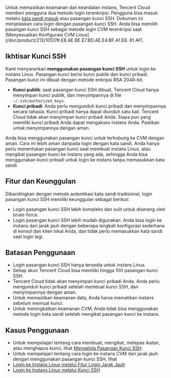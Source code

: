 Untuk memastikan keamanan dan keandalan instans, Tencent Cloud memberi pengguna dua metode login terenkripsi. Pengguna bisa masuk melalui [kata sandi masuk](/doc/product/213/6093) atau pasangan kunci SSH. Dokumen ini menjelaskan cara login dengan pasangan kunci SSH.
Anda bisa memilih pasangan kunci SSH sebagai metode login CVM terenkripsi saat [Menyesuaikan Konfigurasi CVM Linux](/doc/product/213/10517#.E8.AE.BE.E7.BD.AE.E4.BF.A1.E6. 81.AF).

## Ikhtisar Kunci SSH
Kami menyarankan **menggunakan pasangan kunci SSH** untuk login ke instans Linux. Pasangan kunci berisi kunci publik dan kunci pribadi. Pasangan kunci ini dibuat dengan metode enkripsi RSA 2048-bit.
- **Kunci publik**: saat pasangan kunci SSH dibuat, Tencent Cloud hanya menyimpan kunci publik, dan menyimpannya di file `~/.ssh/authorized_keys`.
- **Kunci pribadi**: Anda perlu mengunduh kunci pribadi dan menyimpannya secara rahasia. Kunci pribadi hanya dapat diunduh satu kali. Tencent Cloud tidak akan menyimpan kunci pribadi Anda. Siapa pun yang memiliki kunci pribadi Anda dapat mengakses instans Anda. Pastikan untuk menyimpannya dengan aman.

Anda bisa menggunakan pasangan kunci untuk terhubung ke CVM dengan aman. Cara ini lebih aman daripada login dengan kata sandi. Anda hanya perlu menentukan pasangan kunci saat membuat instans Linux, atau mengikat pasangan kunci ke instans yang ada, sehingga Anda bisa menggunakan kunci pribadi untuk login ke instans tanpa memasukkan kata sandi.

## Fitur dan Keunggulan
Dibandingkan dengan metode autentikasi kata sandi tradisional, login pasangan kunci SSH memiliki keunggulan sebagai berikut:
- Login pasangan kunci SSH lebih kompleks dan sulit untuk diserang oleh brute-force.
- Login pasangan kunci SSH lebih mudah digunakan. Anda bisa login ke instans dari jarak jauh dengan beberapa langkah konfigurasi sederhana di konsol dan klien lokal Anda, dan tidak perlu memasukkan kata sandi saat login lagi.

## Batasan Penggunaan
- Login pasangan kunci SSH hanya tersedia untuk instans Linux.
- Setiap akun Tencent Cloud bisa memiliki hingga 100 pasangan kunci SSH.
- Tencent Cloud tidak akan menyimpan kunci pribadi Anda. Anda perlu mengunduh kunci pribadi setelah membuat kunci SSH, dan menyimpannya dengan aman.
- Untuk memastikan keamanan data, Anda harus mematikan instans sebelum memuat kunci.
- Untuk meningkatkan keamanan CVM, Anda tidak bisa menggunakan metode login kata sandi setelah mengikat pasangan kunci ke instans.


## Kasus Penggunaan
- Untuk mempelajari tentang cara membuat, mengikat, melepas ikatan, atau menghapus kunci, lihat [Mengelola Pasangan Kunci SSH](https://intl.cloud.tencent.com/document/product/213/16691).
- Untuk mempelajari tentang cara login ke instans CVM dari jarak jauh dengan menggunakan pasangan kunci SSH, lihat
 - [Login ke Instans Linux melalui Fitur Login Jarak Jauh](https://intl.cloud.tencent.com/document/product/213/32502)
 - [Login ke Instans Linux melalui Kunci SSH](https://intl.cloud.tencent.com/document/product/213/32501)



